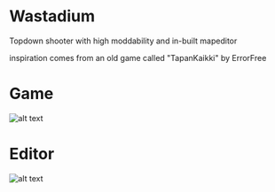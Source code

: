 # Wastadium
Topdown shooter with high moddability and in-built mapeditor

inspiration comes from an old game called "TapanKaikki" by ErrorFree

# Game 
![alt text](https://i.imgur.com/DMmw1Jo.png)
# Editor
![alt text](https://i.imgur.com/99b4sjq.png)

